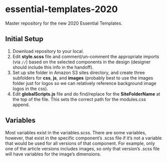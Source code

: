 # essential-templates-2020
Master repository for the new 2020 Essential Templates.

## Initial Setup
1. Download repository to your local.
2. Edit **style.scss** file and comment/un-comment the appropriate imports (via `//`) based on the selected components in the design (designer should include this info in the handoff).
3. Set up site folder in Amazon S3 sites directory, and create three subfolders for **css**, **js**, and **images** (probably best to use the images folder just for logos so we can relatively reference background image logos in the css).
4. Edit **globalScripts.js** file and do find/replace for the **SiteFolderName** at the top of the file. This sets the correct path for the modules.css append.

## Variables
Most variables exist in the variables.scss. There are some variables, however, that exist in the specific component’s .scss file if it’s not a variable that would be used for all versions of that component. For example, only one of the article versions includes images, so only that version’s .scss file will have variables for the image’s dimensions.

